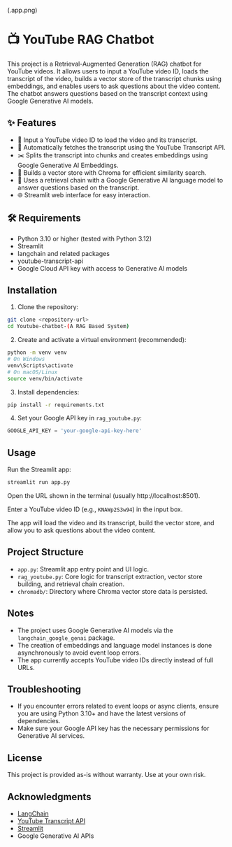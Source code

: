 (.app.png)

# 📺 YouTube RAG Chatbot

This project is a Retrieval-Augmented Generation (RAG) chatbot for YouTube videos. It allows users to input a YouTube video ID, loads the transcript of the video, builds a vector store of the transcript chunks using embeddings, and enables users to ask questions about the video content. The chatbot answers questions based on the transcript context using Google Generative AI models.

## ✨ Features

- 🔗 Input a YouTube video ID to load the video and its transcript.
- 📜 Automatically fetches the transcript using the YouTube Transcript API.
- ✂️ Splits the transcript into chunks and creates embeddings using Google Generative AI Embeddings.
- 💾 Builds a vector store with Chroma for efficient similarity search.
- 🤖 Uses a retrieval chain with a Google Generative AI language model to answer questions based on the transcript.
- 🌐 Streamlit web interface for easy interaction.

## 🛠️ Requirements

- Python 3.10 or higher (tested with Python 3.12)
- Streamlit
- langchain and related packages
- youtube-transcript-api
- Google Cloud API key with access to Generative AI models

## Installation

1. Clone the repository:

```bash
git clone <repository-url>
cd Youtube-chatbot-(A RAG Based System)
```

2. Create and activate a virtual environment (recommended):

```bash
python -m venv venv
# On Windows
venv\Scripts\activate
# On macOS/Linux
source venv/bin/activate
```

3. Install dependencies:

```bash
pip install -r requirements.txt
```

4. Set your Google API key in `rag_youtube.py`:

```python
GOOGLE_API_KEY = 'your-google-api-key-here'
```

## Usage

Run the Streamlit app:

```bash
streamlit run app.py
```

Open the URL shown in the terminal (usually http://localhost:8501).

Enter a YouTube video ID (e.g., `KNAWp2S3w94`) in the input box.

The app will load the video and its transcript, build the vector store, and allow you to ask questions about the video content.

## Project Structure

- `app.py`: Streamlit app entry point and UI logic.
- `rag_youtube.py`: Core logic for transcript extraction, vector store building, and retrieval chain creation.
- `chromadb/`: Directory where Chroma vector store data is persisted.

## Notes

- The project uses Google Generative AI models via the `langchain_google_genai` package.
- The creation of embeddings and language model instances is done asynchronously to avoid event loop errors.
- The app currently accepts YouTube video IDs directly instead of full URLs.

## Troubleshooting

- If you encounter errors related to event loops or async clients, ensure you are using Python 3.10+ and have the latest versions of dependencies.
- Make sure your Google API key has the necessary permissions for Generative AI services.

## License

This project is provided as-is without warranty. Use at your own risk.

## Acknowledgments

- [LangChain](https://python.langchain.com/)
- [YouTube Transcript API](https://github.com/jdepoix/youtube-transcript-api)
- [Streamlit](https://streamlit.io/)
- Google Generative AI APIs
